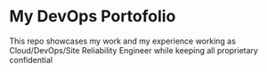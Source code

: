 # My DevOps Portofolio

This repo showcases my work and my experience working as Cloud/DevOps/Site Reliability Engineer while keeping all proprietary confidential
